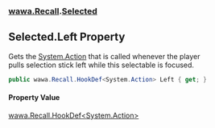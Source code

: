 ### [wawa.Recall](wawa.Recall.md 'wawa.Recall').[Selected](Selected.md 'wawa.Recall.Selected')

## Selected.Left Property

Gets the [System.Action](https://docs.microsoft.com/en-us/dotnet/api/System.Action 'System.Action') that is called whenever the player  
pulls selection stick left while this selectable is focused.

```csharp
public wawa.Recall.HookDef<System.Action> Left { get; }
```

#### Property Value
[wawa.Recall.HookDef&lt;](HookDef{T}.md 'wawa.Recall.HookDef<T>')[System.Action](https://docs.microsoft.com/en-us/dotnet/api/System.Action 'System.Action')[&gt;](HookDef{T}.md 'wawa.Recall.HookDef<T>')